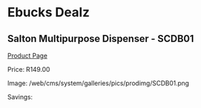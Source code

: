 
# Ebucks Dealz
## Salton Multipurpose Dispenser - SCDB01
[Product Page](https://www.ebucks.com/web/shop/productSelected.do?prodId=1230083517&catId=704988430)

Price: R149.00

Image: /web/cms/system/galleries/pics/prodimg/SCDB01.png

Savings: 


	